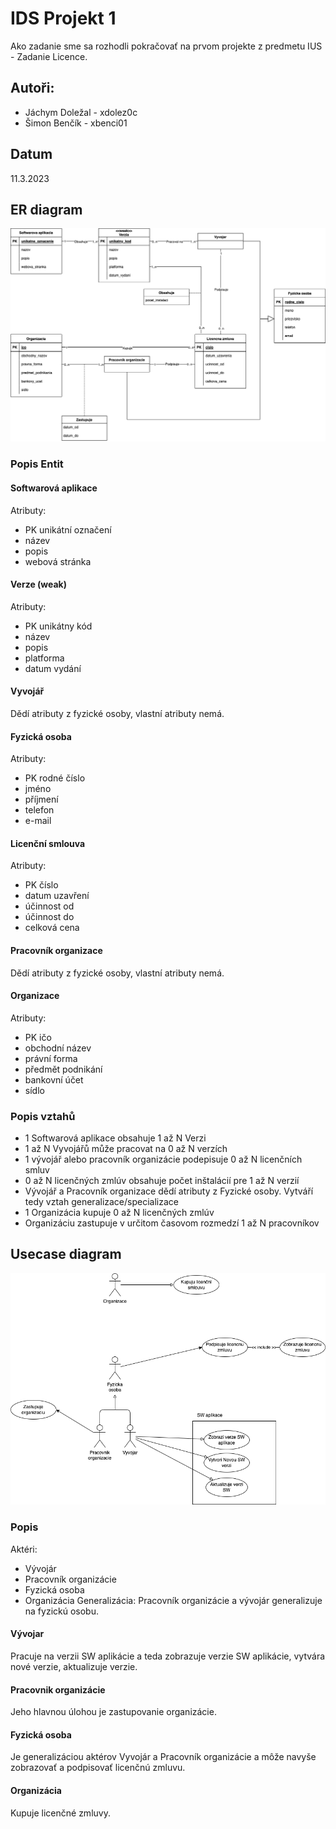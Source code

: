 # IDS Projekt 1
Ako zadanie sme sa rozhodli pokračovať na prvom projekte z predmetu IUS - Zadanie Licence.

## Autoři:
- Jáchym Doležal - xdolez0c
- Šimon Benčík - xbenci01
## Datum
11.3.2023
## ER diagram

![ERD](img/erd.png)

### Popis Entit
#### Softwarová aplikace
Atributy:
- PK unikátní označení
- název
- popis
- webová stránka
#### Verze (weak)
Atributy:
- PK unikátny kód
- název
- popis
- platforma
- datum vydání
#### Vyvojář
Dědí atributy z fyzické osoby, vlastní atributy nemá.
#### Fyzická osoba
Atributy:
- PK rodné číslo
- jméno
- příjmení
- telefon
- e-mail
#### Licenční smlouva
Atributy:
- PK číslo
- datum uzavření
- účinnost od
- účinnost do
- celková cena
#### Pracovník organizace
Dědí atributy z fyzické osoby, vlastní atributy nemá.
#### Organizace
Atributy:
- PK ičo
- obchodní název
- právní forma
- předmět podnikání
- bankovní účet
- sídlo


### Popis vztahů
- 1 Softwarová aplikace obsahuje 1 až N Verzi
- 1 až N Vyvojářů může pracovat na 0 až N verzích
- 1 vývojář alebo pracovník organizácie podepisuje 0 až N licenčních smluv
- 0 až N licenčných zmlúv obsahuje počet inštalácií pre 1 až N verzií
- Vývojář a Pracovník organizace dědí atributy z Fyzické osoby. Vytváří tedy vztah generalizace/specializace
- 1 Organizácia kupuje 0 až N licenčných zmlúv
- Organizáciu zastupuje v určitom časovom rozmedzí 1 až N pracovníkov

## Usecase diagram
![Usecase](img/usecase.png)

### Popis
Aktéri:
- Vývojár
- Pracovník organizácie
- Fyzická osoba
- Organizácia
Generalizácia: Pracovník organizácie a vývojár generalizuje na fyzickú osobu.

#### Vývojar
Pracuje na verzii SW aplikácie a teda zobrazuje verzie SW aplikácie, vytvára nové verzie, aktualizuje verzie.

#### Pracovnik organizácie
Jeho hlavnou úlohou je zastupovanie organizácie.

#### Fyzická osoba
Je generalizáciou aktérov Vyvojár a Pracovník organizácie a môže navyše zobrazovať a podpisovať licenčnú zmluvu.

#### Organizácia
Kupuje licenčné zmluvy.